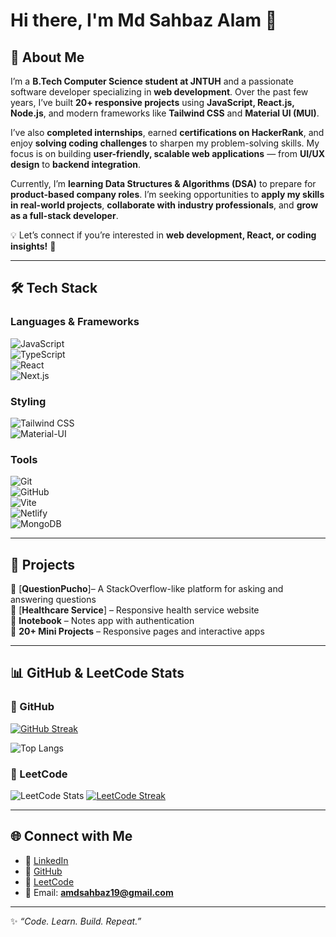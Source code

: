 # Hi there, I'm Md Sahbaz Alam 👋

## 🚀 About Me  
I’m a **B.Tech Computer Science student at JNTUH** and a passionate software developer specializing in **web development**. Over the past few years, I’ve built **20+ responsive projects** using **JavaScript, React.js, Node.js**, and modern frameworks like **Tailwind CSS** and **Material UI (MUI)**.  

I’ve also **completed internships**, earned **certifications on HackerRank**, and enjoy **solving coding challenges** to sharpen my problem-solving skills. My focus is on building **user-friendly, scalable web applications** — from **UI/UX design** to **backend integration**.  

Currently, I’m **learning Data Structures & Algorithms (DSA)** to prepare for **product-based company roles**. I’m seeking opportunities to **apply my skills in real-world projects**, **collaborate with industry professionals**, and **grow as a full-stack developer**.  

💡 Let’s connect if you’re interested in **web development, React, or coding insights!** 🚀  

---

## 🛠️ Tech Stack

### Languages & Frameworks
![JavaScript](https://img.shields.io/badge/JavaScript-F7DF1E?style=for-the-badge&logo=javascript&logoColor=000)  
![TypeScript](https://img.shields.io/badge/TypeScript-3178C6?style=for-the-badge&logo=typescript&logoColor=fff)  
![React](https://img.shields.io/badge/React-20232A?style=for-the-badge&logo=react&logoColor=61DAFB)  
![Next.js](https://img.shields.io/badge/Next.js-000000?style=for-the-badge&logo=nextdotjs&logoColor=white)  

### Styling
![Tailwind CSS](https://img.shields.io/badge/TailwindCSS-38B2AC?style=for-the-badge&logo=tailwindcss&logoColor=white)  
![Material-UI](https://img.shields.io/badge/Material%20UI-007FFF?style=for-the-badge&logo=mui&logoColor=white)  

### Tools
![Git](https://img.shields.io/badge/Git-F05032?style=for-the-badge&logo=git&logoColor=white)  
![GitHub](https://img.shields.io/badge/GitHub-181717?style=for-the-badge&logo=github&logoColor=white)  
![Vite](https://img.shields.io/badge/Vite-646CFF?style=for-the-badge&logo=vite&logoColor=white)  
![Netlify](https://img.shields.io/badge/Netlify-00C7B7?style=for-the-badge&logo=netlify&logoColor=white)  
![MongoDB](https://img.shields.io/badge/MongoDB-4EA94B?style=for-the-badge&logo=mongodb&logoColor=white)  

---

## 📂 Projects
🔹 [**QuestionPucho**]– A StackOverflow-like platform for asking and answering questions  
🔹 [**Healthcare Service**] – Responsive health service website  
🔹 **Inotebook** – Notes app with authentication  
🔹 **20+ Mini Projects** – Responsive pages and interactive apps  

---

## 📊 GitHub & LeetCode Stats

### 🔹 GitHub
[![GitHub Streak](https://github-readme-streak-stats-eight.vercel.app?user=mdsahbazkhan&theme=radical)](https://github.com/mdsahbazkhan)

![Top Langs](https://github-readme-stats.vercel.app/api/top-langs/?username=mdsahbazkhan&layout=compact&theme=radical)

### 🔹 LeetCode
![LeetCode Stats](https://leetcard.jacoblin.cool/sahbaz23?theme=dark)
[![LeetCode Streak](https://yourdomain.com/badge/leetcode-streak/yourusername?theme=dark)](https://leetcode.com/sahbaz23)



---

## 🌐 Connect with Me
- 💼 [LinkedIn](https://www.linkedin.com/in/sahbaz-alam-a95680262)  
- 🐙 [GitHub](https://github.com/mdsahbazkhan)  
- 🔗 [LeetCode](https://leetcode.com/u/sahbaz23/)  
- 📧 Email: **amdsahbaz19@gmail.com**

---
✨ _“Code. Learn. Build. Repeat.”_
